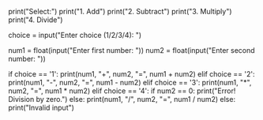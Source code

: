 print("Select:")
print("1. Add")
print("2. Subtract")
print("3. Multiply")
print("4. Divide")

choice = input("Enter choice (1/2/3/4): ")

num1 = float(input("Enter first number: "))
num2 = float(input("Enter second number: "))

if choice == '1':
    print(num1, "+", num2, "=", num1 + num2)
elif choice == '2':
    print(num1, "-", num2, "=", num1 - num2)
elif choice == '3':
    print(num1, "*", num2, "=", num1 * num2)
elif choice == '4':
    if num2 == 0:
        print("Error! Division by zero.")
    else:
        print(num1, "/", num2, "=", num1 / num2)
else:
    print("Invalid input")

